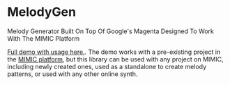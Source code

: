 # MelodyGen

Melody Generator Built On Top Of Google's Magenta Designed To Work With The MIMIC Platform

[Full demo with usage here.](https://github.com/bkudler/MelodyGenWithMaxiWithLearner). The demo works with a pre-existing project in the [MIMIC platform](https://mimicproject.com/), but this library can be used with any project on MIMIC, including newly created ones, used as a standalone to create melody patterns, or used with any other online synth.
